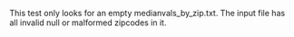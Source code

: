 This test only looks for an empty medianvals_by_zip.txt. The input file has all invalid null or malformed zipcodes in it.

